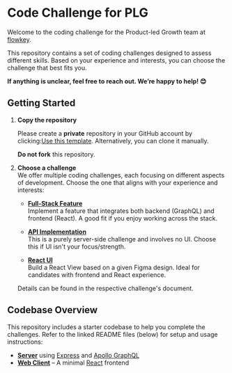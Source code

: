 # Code Challenge for PLG

Welcome to the coding challenge for the Product-led Growth team at [flowkey](https://www.flowkey.com).

This repository contains a set of coding challenges designed to assess different skills. Based on your experience and interests, you can choose the challenge that best fits you.

**If anything is unclear, feel free to reach out. We’re happy to help! 😊**

## Getting Started

1. **Copy the repository**

   Please create a **private** repository in your GitHub account by clicking:[Use this template](https://docs.github.com/en/repositories/creating-and-managing-repositories/creating-a-repository-from-a-template). Alternatively, you can clone it manually.

   **Do not fork** this repository.

2. **Choose a challenge**  
   We offer multiple coding challenges, each focusing on different aspects of development. Choose the one that aligns with your experience and interests:

   - **[Full-Stack Feature](challenges/fullstack/README.md)**  
     Implement a feature that integrates both backend (GraphQL) and frontend (React). A good fit if you enjoy working across the stack.

   - **[API Implementation](challenges/api/README.md)**  
     This is a purely server-side challenge and involves no UI. Choose this if UI isn't your focus/strength.

   - **[React UI](challenges/react-ui/README.md)**  
     Build a React View based on a given Figma design. Ideal for candidates with frontend and React experience.

   Details can be found in the respective challenge's document.

## Codebase Overview

This repository includes a starter codebase to help you complete the challenges. Refer to the linked README files (below) for setup and usage instructions:

- **[Server](server/README.md)** using [Express](https://expressjs.com) and [Apollo GraphQL](https://www.apollographql.com/)
- **[Web Client](web-client/README.md)** – A minimal [React](https://react.dev) frontend
